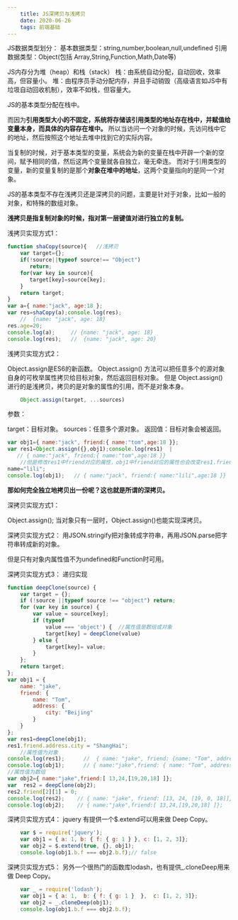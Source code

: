 ```yaml
---
    title: JS深拷贝与浅拷贝
    date: 2020-06-26
    tags: 前端基础
---
```


JS数据类型划分：
基本数据类型：string,number,boolean,null,undefined
引用数据类型：Object(包括 Array,String,Function,Math,Date等)

JS内存分为堆（heap）和栈（stack）
栈：由系统自动分配，自动回收，效率高，但容量小。
堆：由程序员手动分配内存，并且手动销毁（高级语言如JS中有垃圾自动回收机制），效率不如栈，但容量大。

JS的基本类型分配在栈中。
<!--more-->
而因为**引用类型大小的不固定，系统将存储该引用类型的地址存在栈中，并赋值给变量本身，而具体的内容存在堆中。**
所以当访问一个对象的时候，先访问栈中它的地址，然后按照这个地址去堆中找到它的实际内容。

当复制的时候，对于基本类型的变量，系统会为新的变量在栈中开辟一个新的空间，赋予相同的值，然后这两个变量就各自独立，毫无牵连。
而对于引用类型的变量，新的变量复制的是那个**对象在堆中的地址**，这两个变量指向的是同一个对象。

JS的基本类型不存在浅拷贝还是深拷贝的问题，主要是针对于对象，比如一般的对象，和特殊的数组对象。

**浅拷贝是指复制对象的时候，指对第一层键值对进行独立的复制。**

浅拷贝实现方式1：
```javascript
function shaCopy(source){   //浅拷贝    
    var target={};    
    if(!source||typeof source!== "Object")       
       return;    
    for(var key in source){      
       target[key]=source[key];    
    }     
    return target;
}
var a={ name:"jack", age:18 };
var res=shaCopy(a);console.log(res);  
    //  {name: "jack", age: 18}
res.age=20;
console.log(a);     // {name: "jack", age: 18}
console.log(res);   //  {name: "jack", age: 20} 
```

浅拷贝实现方式2：

Object.assign是ES6的新函数。
Object.assign()
方法可以把任意多个的源对象自身的可枚举属性拷贝给目标对象，然后返回目标对象。
但是 Object.assign()
进行的是浅拷贝，拷贝的是对象的属性的引用，而不是对象本身。
```javascript
    Object.assign(target, ...sources)                                   
```
参数：

target：目标对象。
sources：任意多个源对象。
返回值：目标对象会被返回。

```javascript
var obj1={ name:"jack", friend:{ name:"tom",age:18 }};
var res1=Object.assign({},obj1);console.log(res1)  |
   // { name:"jack", friend:{ name:"tom",age:18 }}  
    //但是修改res1中friend对应的属性，obj1中friend对应的属性也会改变res1.friend. |
name="lili";
console.log(obj1);   // { name:"jack", friend:{ name:"lili",age:18 }}                     
```
**那如何完全独立地拷贝出一份呢？这也就是所谓的深拷贝。**

深拷贝实现方式1：

Object.assign();
当对象只有一层时，Object.assign()也能实现深拷贝。

深拷贝实现方式2：
用JSON.stringify把对象转成字符串，再用JSON.parse把字符串转成新的对象。

但是只有对象内属性值不为undefined和Function时可用。

深拷贝实现方式3：
递归实现

```javascript
function deepClone(source) {
    var target = {};
    if (!source ||typeof source !== "object") return;
    for (var key in source) {
        var value = source[key]; 
        if (typeof
            value === 'object') {  //属性值是数组或对象     
            target[key] = deepClone(value)
        } else {
            target[key]= value;
        }
    };
    return target;
}; 
var obj1 = { 
    name: "jake",
    friend: { 
        name: "Tom",
        address: {
            city: "Beijing"
        }
    }
};
var res1=deepClone(obj1);  
res1.friend.address.city = "ShangHai";
    //属性值为对象
console.log(res1);      //  { name: "jake", friend: {name: "Tom", address: { city: "ShangHai" }}}; 
console.log(obj1);      // { name:"jake",friend: { name: "Tom", address: { city: "Beijing"}}};
//属性值为数组
var obj2={ name:"jake",friend:[ 13,24,[19,20,18] ]}; 
var  res2 = deepClone(obj2); 
res2.friend[2][1] = 0; 
console.log(res2);    // { name: "jake", friend: [13, 24, [19, 0, 18]]}; 
console.log(obj2);    // { name:"jake",friend:[ 13,24,[19,20,18] ]};  

```
深拷贝实现方式4：
jquery 有提供一个\$.extend可以用来做 Deep Copy。
```javascript
    var $ = require('jquery');
    var obj1 = { a: 1, b: { f: { g: 1 } }, c: [1, 2, 3]};
    var obj2 = $.extend(true, {}, obj1);
    console.log(obj1.b.f === obj2.b.f);// false          
```

深拷贝实现方式5：
另外一个很热门的函数库lodash，也有提供_.cloneDeep用来做 Deep Copy。

```javascript
    var _ = require('lodash');
    var obj1 = { a: 1,  b: { f: { g: 1 }  },  c: [1, 2, 3]};
    var obj2 = _.cloneDeep(obj1);
    console.log(obj1.b.f === obj2.b.f);                         
```
